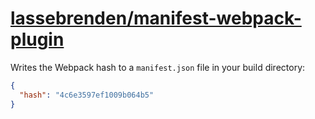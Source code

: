 # [lassebrenden/manifest-webpack-plugin](https://github.com/lassebrenden/manifest-webpack-plugin)

Writes the Webpack hash to a `manifest.json` file in your build directory:

```json
{
  "hash": "4c6e3597ef1009b064b5"
}
```
